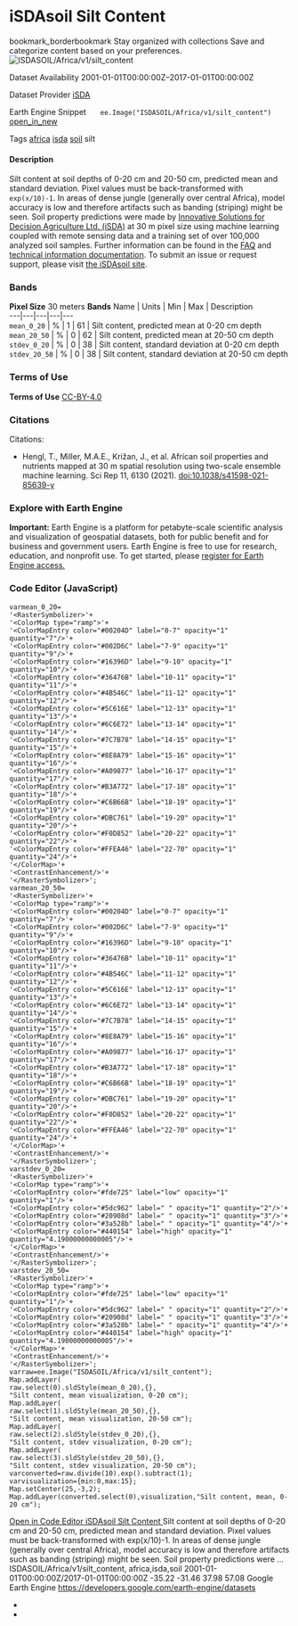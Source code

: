  
#  iSDAsoil Silt Content 
bookmark_borderbookmark Stay organized with collections  Save and categorize content based on your preferences. 
![ISDASOIL/Africa/v1/silt_content](https://developers.google.com/earth-engine/datasets/images/ISDASOIL/ISDASOIL_Africa_v1_silt_content_sample.png) 

Dataset Availability
    2001-01-01T00:00:00Z–2017-01-01T00:00:00Z 

Dataset Provider
     [ iSDA ](https://isda-africa.com/) 

Earth Engine Snippet
     `    ee.Image("ISDASOIL/Africa/v1/silt_content")   ` [ open_in_new ](https://code.earthengine.google.com/?scriptPath=Examples:Datasets/ISDASOIL/ISDASOIL_Africa_v1_silt_content) 

Tags
     [africa](https://developers.google.com/earth-engine/datasets/tags/africa) [isda](https://developers.google.com/earth-engine/datasets/tags/isda) [soil](https://developers.google.com/earth-engine/datasets/tags/soil)
silt
#### Description
Silt content at soil depths of 0-20 cm and 20-50 cm, predicted mean and standard deviation.
Pixel values must be back-transformed with `exp(x/10)-1`.
In areas of dense jungle (generally over central Africa), model accuracy is low and therefore artifacts such as banding (striping) might be seen.
Soil property predictions were made by [Innovative Solutions for Decision Agriculture Ltd. (iSDA)](https://isda-africa.com/) at 30 m pixel size using machine learning coupled with remote sensing data and a training set of over 100,000 analyzed soil samples.
Further information can be found in the [FAQ](https://www.isda-africa.com/isdasoil/faq/) and [technical information documentation](https://www.isda-africa.com/isdasoil/technical-information/). To submit an issue or request support, please visit [the iSDAsoil site](https://isda-africa.com/isdasoil).
### Bands
**Pixel Size** 30 meters 
**Bands**
Name | Units | Min | Max | Description  
---|---|---|---|---  
`mean_0_20` | % |  1  |  61  | Silt content, predicted mean at 0-20 cm depth  
`mean_20_50` | % |  0  |  62  | Silt content, predicted mean at 20-50 cm depth  
`stdev_0_20` | % |  0  |  38  | Silt content, standard deviation at 0-20 cm depth  
`stdev_20_50` | % |  0  |  38  | Silt content, standard deviation at 20-50 cm depth  
### Terms of Use
**Terms of Use**
[CC-BY-4.0](https://spdx.org/licenses/CC-BY-4.0.html)
### Citations
Citations:
  * Hengl, T., Miller, M.A.E., Križan, J., et al. African soil properties and nutrients mapped at 30 m spatial resolution using two-scale ensemble machine learning. Sci Rep 11, 6130 (2021). [doi:10.1038/s41598-021-85639-y](https://doi.org/10.1038/s41598-021-85639-y)


### Explore with Earth Engine
**Important:** Earth Engine is a platform for petabyte-scale scientific analysis and visualization of geospatial datasets, both for public benefit and for business and government users. Earth Engine is free to use for research, education, and nonprofit use. To get started, please [register for Earth Engine access.](https://console.cloud.google.com/earth-engine)
### Code Editor (JavaScript)
```
varmean_0_20=
'<RasterSymbolizer>'+
'<ColorMap type="ramp">'+
'<ColorMapEntry color="#00204D" label="0-7" opacity="1" quantity="7"/>'+
'<ColorMapEntry color="#002D6C" label="7-9" opacity="1" quantity="9"/>'+
'<ColorMapEntry color="#16396D" label="9-10" opacity="1" quantity="10"/>'+
'<ColorMapEntry color="#36476B" label="10-11" opacity="1" quantity="11"/>'+
'<ColorMapEntry color="#4B546C" label="11-12" opacity="1" quantity="12"/>'+
'<ColorMapEntry color="#5C616E" label="12-13" opacity="1" quantity="13"/>'+
'<ColorMapEntry color="#6C6E72" label="13-14" opacity="1" quantity="14"/>'+
'<ColorMapEntry color="#7C7B78" label="14-15" opacity="1" quantity="15"/>'+
'<ColorMapEntry color="#8E8A79" label="15-16" opacity="1" quantity="16"/>'+
'<ColorMapEntry color="#A09877" label="16-17" opacity="1" quantity="17"/>'+
'<ColorMapEntry color="#B3A772" label="17-18" opacity="1" quantity="18"/>'+
'<ColorMapEntry color="#C6B66B" label="18-19" opacity="1" quantity="19"/>'+
'<ColorMapEntry color="#DBC761" label="19-20" opacity="1" quantity="20"/>'+
'<ColorMapEntry color="#F0D852" label="20-22" opacity="1" quantity="22"/>'+
'<ColorMapEntry color="#FFEA46" label="22-70" opacity="1" quantity="24"/>'+
'</ColorMap>'+
'<ContrastEnhancement/>'+
'</RasterSymbolizer>';
varmean_20_50=
'<RasterSymbolizer>'+
'<ColorMap type="ramp">'+
'<ColorMapEntry color="#00204D" label="0-7" opacity="1" quantity="7"/>'+
'<ColorMapEntry color="#002D6C" label="7-9" opacity="1" quantity="9"/>'+
'<ColorMapEntry color="#16396D" label="9-10" opacity="1" quantity="10"/>'+
'<ColorMapEntry color="#36476B" label="10-11" opacity="1" quantity="11"/>'+
'<ColorMapEntry color="#4B546C" label="11-12" opacity="1" quantity="12"/>'+
'<ColorMapEntry color="#5C616E" label="12-13" opacity="1" quantity="13"/>'+
'<ColorMapEntry color="#6C6E72" label="13-14" opacity="1" quantity="14"/>'+
'<ColorMapEntry color="#7C7B78" label="14-15" opacity="1" quantity="15"/>'+
'<ColorMapEntry color="#8E8A79" label="15-16" opacity="1" quantity="16"/>'+
'<ColorMapEntry color="#A09877" label="16-17" opacity="1" quantity="17"/>'+
'<ColorMapEntry color="#B3A772" label="17-18" opacity="1" quantity="18"/>'+
'<ColorMapEntry color="#C6B66B" label="18-19" opacity="1" quantity="19"/>'+
'<ColorMapEntry color="#DBC761" label="19-20" opacity="1" quantity="20"/>'+
'<ColorMapEntry color="#F0D852" label="20-22" opacity="1" quantity="22"/>'+
'<ColorMapEntry color="#FFEA46" label="22-70" opacity="1" quantity="24"/>'+
'</ColorMap>'+
'<ContrastEnhancement/>'+
'</RasterSymbolizer>';
varstdev_0_20=
'<RasterSymbolizer>'+
'<ColorMap type="ramp">'+
'<ColorMapEntry color="#fde725" label="low" opacity="1" quantity="1"/>'+
'<ColorMapEntry color="#5dc962" label=" " opacity="1" quantity="2"/>'+
'<ColorMapEntry color="#20908d" label=" " opacity="1" quantity="3"/>'+
'<ColorMapEntry color="#3a528b" label=" " opacity="1" quantity="4"/>'+
'<ColorMapEntry color="#440154" label="high" opacity="1" quantity="4.19000000000005"/>'+
'</ColorMap>'+
'<ContrastEnhancement/>'+
'</RasterSymbolizer>';
varstdev_20_50=
'<RasterSymbolizer>'+
'<ColorMap type="ramp">'+
'<ColorMapEntry color="#fde725" label="low" opacity="1" quantity="1"/>'+
'<ColorMapEntry color="#5dc962" label=" " opacity="1" quantity="2"/>'+
'<ColorMapEntry color="#20908d" label=" " opacity="1" quantity="3"/>'+
'<ColorMapEntry color="#3a528b" label=" " opacity="1" quantity="4"/>'+
'<ColorMapEntry color="#440154" label="high" opacity="1" quantity="4.19000000000005"/>'+
'</ColorMap>'+
'<ContrastEnhancement/>'+
'</RasterSymbolizer>';
varraw=ee.Image("ISDASOIL/Africa/v1/silt_content");
Map.addLayer(
raw.select(0).sldStyle(mean_0_20),{},
"Silt content, mean visualization, 0-20 cm");
Map.addLayer(
raw.select(1).sldStyle(mean_20_50),{},
"Silt content, mean visualization, 20-50 cm");
Map.addLayer(
raw.select(2).sldStyle(stdev_0_20),{},
"Silt content, stdev visualization, 0-20 cm");
Map.addLayer(
raw.select(3).sldStyle(stdev_20_50),{},
"Silt content, stdev visualization, 20-50 cm");
varconverted=raw.divide(10).exp().subtract(1);
varvisualization={min:0,max:15};
Map.setCenter(25,-3,2);
Map.addLayer(converted.select(0),visualization,"Silt content, mean, 0-20 cm");
```
[ Open in Code Editor ](https://code.earthengine.google.com/?scriptPath=Examples:Datasets/ISDASOIL/ISDASOIL_Africa_v1_silt_content)
[ iSDAsoil Silt Content ](https://developers.google.com/earth-engine/datasets/catalog/ISDASOIL_Africa_v1_silt_content)
Silt content at soil depths of 0-20 cm and 20-50 cm, predicted mean and standard deviation. Pixel values must be back-transformed with exp(x/10)-1. In areas of dense jungle (generally over central Africa), model accuracy is low and therefore artifacts such as banding (striping) might be seen. Soil property predictions were …
ISDASOIL/Africa/v1/silt_content, africa,isda,soil 
2001-01-01T00:00:00Z/2017-01-01T00:00:00Z
-35.22 -31.46 37.98 57.08 
Google Earth Engine
https://developers.google.com/earth-engine/datasets
  * [ ](https://doi.org/https://isda-africa.com/)
  * [ ](https://doi.org/https://developers.google.com/earth-engine/datasets/catalog/ISDASOIL_Africa_v1_silt_content)


